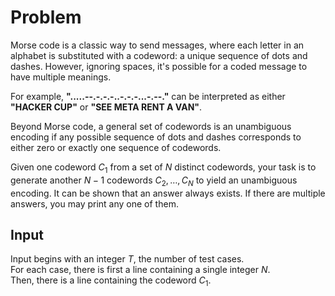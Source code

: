 # Problem

Morse code is a classic way to send messages, where each letter in an alphabet is substituted with a codeword: a unique sequence of dots and dashes. However, ignoring spaces, it's possible for a coded message to have multiple meanings.

For example, **".....--.-.-.-..-.-.-...-.--."** can be interpreted as either **"HACKER CUP"** or **"SEE META RENT A VAN"**.

Beyond Morse code, a general set of codewords is an unambiguous encoding if any possible sequence of dots and dashes corresponds to either zero or exactly one sequence of codewords.

Given one codeword $C_1$​ from a set of $N$ distinct codewords, your task is to generate another $N - 1$ codewords $C_2, \dots,C_N$ to yield an unambiguous encoding. It can be shown that an answer always exists. If there are multiple answers, you may print any one of them.

## Input

Input begins with an integer $T$, the number of test cases.  
For each case, there is first a line containing a single integer $N$.  
Then, there is a line containing the codeword $C_1$​.
